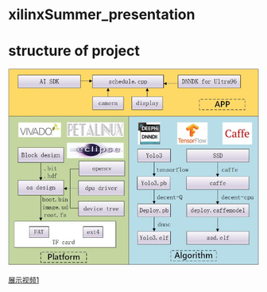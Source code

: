 # xilinxSummer_presentation

# structure of project
![struct](./structAll.jpg)


[展示视频1](https://www.bilibili.com/medialist/detail/ml89876347?type=1)
